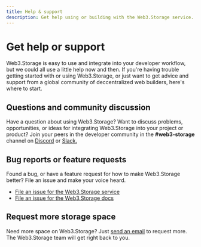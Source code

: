 ```yaml
---
title: Help & support
description: Get help using or building with the Web3.Storage service.
---
```


# Get help or support

Web3.Storage is easy to use and integrate into your developer workflow, but we could all use a little help now and then. If you're having trouble getting started with or using Web3.Storage, or just want to get advice and support from a global community of deccentralized web builders, here's where to start.

## Questions and community discussion
Have a question about using Web3.Storage? Want to discuss problems, opportunities, or ideas for integrating Web3.Storage into your project or product? Join your peers in the developer community in the **#web3-storage** channel on [Discord](https://discord.gg/4zEkFVqwms) or [Slack.](https://filecoin.io/slack)

## Bug reports or feature requests
Found a bug, or have a feature request for how to make Web3.Storage better? File an issue and make your voice heard.
- [File an issue for the Web3.Storage service](https://github.com/web3-storage/web3.storage/issues/new/choose)
- [File an issue for the Web3.Storage docs](https://github.com/web3-storage/docs/issues/new/choose)

## Request more storage space
Need more space on Web3.Storage? Just [send an email](mailto:support@web3.storage?subject=Web3.Storage%20account%20limit%20increase%20request&body=%23%23%23%20Login%20method%0A%60%60%60%20Please%20share%20the%20user%20authentication%20method%20(GitHub%20username%2C%20email%20address)%20associated%20with%20your%20account.%20%60%60%60%0A%0A%23%23%23%20Project%0A%60%60%60Please%20share%20links%20(GitHub%2C%20website%2C%20etc.)%20for%20what%20you%27re%20building.%20This%20is%20to%20help%20ensure%20Web3.Storage%20is%20not%20being%20used%20in%20violation%20of%20our%20terms%20of%20service.%60%60%60%0A%0A%23%23%23%20Additional%20capacity%20requested%0A%60%60%60Please%20provide%20a%20ballpark%20estimate%20for%20your%20data%20volume,%20both%20in%20aggregate%20and%20over%20a%20given%20week.%60%60%60) to request more. The Web3.Storage team will get right back to you.
